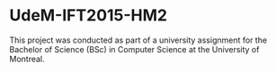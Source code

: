 # UdeM-IFT2015-HM2
This project was conducted as part of a university assignment for the Bachelor of Science (BSc) in Computer Science at the University of Montreal.
